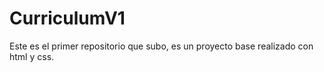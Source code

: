 # CurriculumV1
Este es el primer repositorio que subo, es un proyecto base realizado con html y css.
